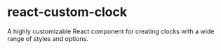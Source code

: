 # react-custom-clock
A highly customizable React component for creating clocks with a wide range of styles and options. 
